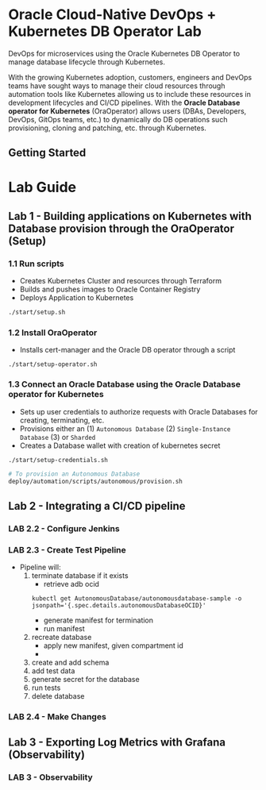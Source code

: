 # Oracle Cloud-Native DevOps + Kubernetes DB Operator Lab
DevOps for microservices using the Oracle Kubernetes DB Operator to manage database lifecycle through Kubernetes.

With the growing Kubernetes adoption, customers, engineers and DevOps teams have sought ways to manage their cloud resources through automation tools like Kubernetes allowing us to include these resources in development lifecycles and CI/CD pipelines. With the __Oracle Database operator for Kubernetes__ (OraOperator) allows users (DBAs, Developers, DevOps, GitOps teams, etc.) to dynamically do DB operations such provisioning, cloning and patching, etc. through Kubernetes.

## Getting Started



# Lab Guide
## Lab 1 - Building applications on Kubernetes with Database provision through the OraOperator (Setup)
### 1.1 Run scripts
- Creates Kubernetes Cluster and resources through Terraform
- Builds and pushes images to Oracle Container Registry
- Deploys Application to Kubernetes

```bash
./start/setup.sh
```

### 1.2 Install OraOperator
- Installs cert-manager and the Oracle DB operator through a script

```
./start/setup-operator.sh
```

### 1.3 Connect an Oracle Database using the Oracle Database operator for Kubernetes
- Sets up user credentials to authorize requests with Oracle Databases for creating, terminating, etc.
- Provisions either an (1) `Autonomous Database` (2) `Single-Instance Database` (3) or `Sharded`
- Creates a Database wallet with creation of kubernetes secret
```
./start/setup-credentials.sh
```
```bash
# To provision an Autonomous Database
deploy/automation/scripts/autonomous/provision.sh
```

## Lab 2 - Integrating a CI/CD pipeline

### __LAB 2.2__ - Configure Jenkins


### __LAB 2.3__ - Create Test Pipeline
- Pipeline will:
    1. terminate database if it exists
        - retrieve adb ocid
        ```
        kubectl get AutonomousDatabase/autonomousdatabase-sample -o jsonpath='{.spec.details.autonomousDatabaseOCID}'
        ```
        - generate manifest for termination
        - run manifest
    2. recreate database
        - apply new manifest, given compartment id
        - 
    3. create and add schema
    4. add test data
    5. generate secret for the database
    6. run tests
    7. delete database

### __LAB 2.4__ - Make Changes


## Lab 3 - Exporting Log Metrics with Grafana (Observability)

### __LAB 3__ - Observability